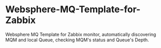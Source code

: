 # Websphere-MQ-Template-for-Zabbix
Websphere MQ Template for Zabbix monitor, automatically discovering MQM and local Queue, checking MQM's status and Queue's Depth.
